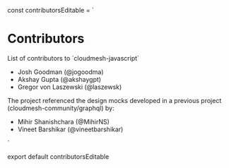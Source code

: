const contributorsEditable = `

# Contributors 

List of contributors to \`cloudmesh-javascript\`

- Josh Goodman (@jogoodma)
- Akshay Gupta (@akshaygpt)
- Gregor von Laszewski (@laszewsk)

The project referenced the design mocks developed in a previous project (cloudmesh-community/graphql) by:

- Mihir Shanishchara (@MihirNS)
- Vineet Barshikar (@vineetbarshikar)

`

export default contributorsEditable